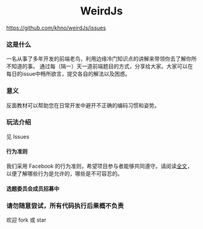<h1 align="center">WeirdJs</h1>

https://github.com/khno/weirdJs/issues

### 这是什么

一名从事了多年开发的前端老鸟，利用边缘冷门知识点的讲解来带领你去了解你所不知道的事。
通过每（隔一）天一道前端题目的方式，分享给大家。大家可以在每日的issue中畅所欲言，提交各自的解法以及困惑。

### 意义

反面教材可以帮助您在日常开发中避开不正确的编码习惯和姿势。

### 玩法介绍

见 Issues

#### 行为准则

我们采用 Facebook 的行为准则，希望项目参与者能够共同遵守。请阅读[全文](https://code.fb.com/codeofconduct/)，以便了解哪些行为是允许的，哪些是不可容忍的。

#### 选题委员会成员招募中

### 请勿随意尝试，所有代码执行后果概不负责

欢迎 fork 或 star
